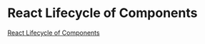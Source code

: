 # React Lifecycle of Components
[React Lifecycle of Components](https://aiwithcloud.com/2022/09/16/react_lifecycle_of_components/)